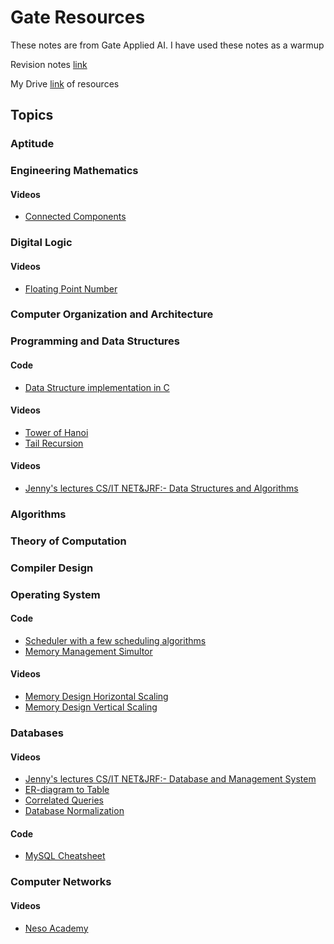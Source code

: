 # Gate Resources

These notes are from Gate Applied AI.
I have used these notes as a warmup

Revision notes [link](https://drive.google.com/drive/folders/18D2LCHf1fdg49qE935O6FeXFDtdh7mHA?usp=sharing)

My Drive [link](https://drive.google.com/drive/folders/1HRMUb8fsbHmV95OYuk6KxKBV6pAJazNy?usp=sharing) of resources

## Topics

### Aptitude

### Engineering Mathematics

#### Videos

* [Connected Components](https://www.youtube.com/watch?v=9esCn0awd5k)

### Digital Logic

#### Videos

* [Floating Point Number](https://www.youtube.com/watch?v=XOMTNy2qiZ0)

### Computer Organization and Architecture

### Programming and Data Structures

#### Code

* [Data Structure implementation in C](https://github.com/AnuragAnalog/dfs)

#### Videos

* [Tower of Hanoi](https://www.youtube.com/watch?v=q6RicK1FCUs)
* [Tail Recursion](https://www.youtube.com/watch?v=HIt_GPuD7wk)

#### Videos

* [Jenny's lectures CS/IT NET&JRF:- Data Structures and Algorithms](https://www.youtube.com/playlist?list=PLdo5W4Nhv31bbKJzrsKfMpo_grxuLl8LU)

### Algorithms

### Theory of Computation

### Compiler Design

### Operating System

#### Code

* [Scheduler with a few scheduling algorithms](https://github.com/AnuragAnalog/os_assign/tree/master/scheduler)
* [Memory Management Simultor](https://github.com/AnuragAnalog/os_assign/tree/master/memory_management)

#### Videos

* [Memory Design Horizontal Scaling](https://www.youtube.com/watch?v=iyTxhDPPBXA)
* [Memory Design Vertical Scaling](https://www.youtube.com/watch?v=OzXUpk8yiWs)

### Databases

#### Videos

* [Jenny's lectures CS/IT NET&JRF:- Database and Management System](https://www.youtube.com/playlist?list=PLdo5W4Nhv31b33kF46f9aFjoJPOkdlsRc)
* [ER-diagram to Table](https://www.youtube.com/watch?v=7LRH7DY1QbQ)
* [Correlated Queries](https://www.youtube.com/watch?v=SM9cDMxAeK4)
* [Database Normalization](https://www.youtube.com/playlist?list=PLLGlmW7jT-nTr1ory9o2MgsOmmx2w8FB3)

#### Code

* [MySQL Cheatsheet](https://github.com/Cheatsheet-lang/MySQL-cheatsheet)

### Computer Networks

#### Videos

* [Neso Academy](https://www.youtube.com/playlist?list=PLBlnK6fEyqRgMCUAG0XRw78UA8qnv6jEx)